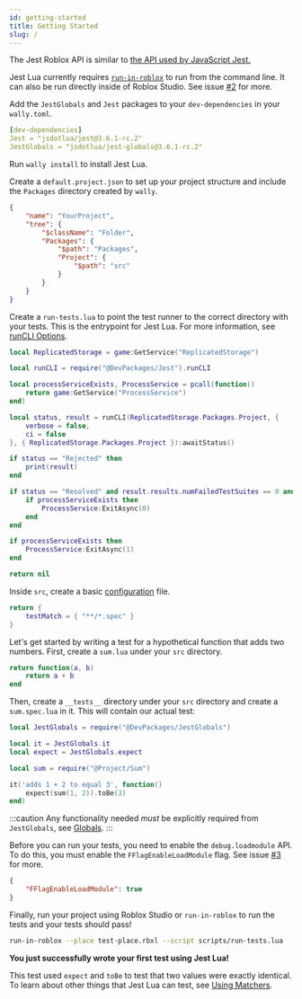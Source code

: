 ```yaml
---
id: getting-started
title: Getting Started
slug: /
---
```


The Jest Roblox API is similar to [the API used by JavaScript Jest.](https://jest-archive-august-2023.netlify.app/docs/27.x/api)

Jest Lua currently requires [`run-in-roblox`](https://github.com/rojo-rbx/run-in-roblox) to run from the command line. It can also be run directly inside of Roblox Studio. See issue [#2](https://github.com/jsdotlua/jest-lua/issues/2) for more.

Add the `JestGlobals` and `Jest` packages to your `dev-dependencies` in your `wally.toml`.

```yaml title="wally.toml"
[dev-dependencies]
Jest = "jsdotlua/jest@3.6.1-rc.2"
JestGlobals = "jsdotlua/jest-globals@3.6.1-rc.2"
```

Run `wally install` to install Jest Lua.

Create a `default.project.json` to set up your project structure and include the `Packages` directory created by `wally`.

```json title="default.project.json"
{
	"name": "YourProject",
	"tree": {
		"$className": "Folder",
		"Packages": {
			"$path": "Packages",
			"Project": {
				"$path": "src"
			}
		}
	}
}
```

Create a `run-tests.lua` to point the test runner to the correct directory with your tests. This is the entrypoint for Jest Lua. For more information, see [runCLI Options](cli).

```lua title="run-tests.lua"
local ReplicatedStorage = game:GetService("ReplicatedStorage")

local runCLI = require("@DevPackages/Jest").runCLI

local processServiceExists, ProcessService = pcall(function()
	return game:GetService("ProcessService")
end)

local status, result = runCLI(ReplicatedStorage.Packages.Project, {
	verbose = false,
	ci = false
}, { ReplicatedStorage.Packages.Project }):awaitStatus()

if status == "Rejected" then
	print(result)
end

if status == "Resolved" and result.results.numFailedTestSuites == 0 and result.results.numFailedTests == 0 then
	if processServiceExists then
		ProcessService:ExitAsync(0)
	end
end

if processServiceExists then
	ProcessService:ExitAsync(1)
end

return nil
```

Inside `src`, create a basic [configuration](configuration) file.

```lua title="jest.config.lua"
return {
	testMatch = { "**/*.spec" }
}
```

Let's get started by writing a test for a hypothetical function that adds two numbers. First, create a `sum.lua` under your `src` directory.

```lua title="sum.lua"
return function(a, b)
	return a + b
end
```

Then, create a `__tests__` directory under your `src` directory and create a `sum.spec.lua` in it. This will contain our actual test:

```lua title="sum.spec.lua"
local JestGlobals = require("@DevPackages/JestGlobals")

local it = JestGlobals.it
local expect = JestGlobals.expect

local sum = require("@Project/Sum")

it('adds 1 + 2 to equal 3', function()
	expect(sum(1, 2)).toBe(3)
end)
```

:::caution
Any functionality needed _must_ be explicitly required from `JestGlobals`, see [Globals](api).
:::

Before you can run your tests, you need to enable the `debug.loadmodule` API. To do this, you must enable the `FFlagEnableLoadModule` flag. See issue [#3](https://github.com/jsdotlua/jest-lua/issues/3) for more.

```json title="ClientAppSettings.json"
{
	"FFlagEnableLoadModule": true
}
```

Finally, run your project using Roblox Studio or `run-in-roblox` to run the tests and your tests should pass!

```bash
run-in-roblox --place test-place.rbxl --script scripts/run-tests.lua
```

**You just successfully wrote your first test using Jest Lua!**

This test used `expect` and `toBe` to test that two values were exactly identical. To learn about other things that Jest Lua can test, see [Using Matchers](using-matchers).

